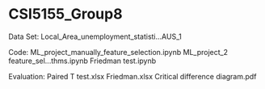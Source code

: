 # CSI5155_Group8

Data Set: 
Local_Area_unemployment_statisti...AUS_1

Code: 
ML_project_manually_feature_selection.ipynb
ML_project_2 feature_sel...thms.ipynb
Friedman test.ipynb

Evaluation:
Paired T test.xlsx
Friedman.xlsx
Critical difference diagram.pdf
